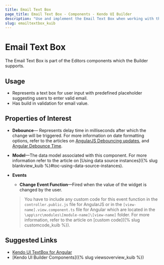 ```yaml
---
title: Email Text Box
page_title: Email Text Box - Components - Kendo UI Builder
description: "Use and implement the Email Text Box when working with the Kendo UI Builder tool for creating and managing Angular and AngularJS-based web applications."
slug: emailtextbox_kuib
---
```


# Email Text Box

The Email Text Box is part of the Editors components which the Builder supports.

## Usage

* Represents a text box for user input with predefined placeholder suggesting users to enter valid email.
* Has build in validation for email value.

## Properties of Interest

* **Debounce**&mdash; Represents delay time in milliseconds after which the change will be triggered. For more information on date formatting options, refer to the articles on [AngularJS Debouncing updates](https://docs.angularjs.org/api/ng/directive/ngModelOptions#debouncing-updates), and [Angular Debounce Time](http://reactivex.io/rxjs/class/es6/Observable.js~Observable.html#instance-method-debounceTime).
* **Model**&mdash;The data model associated with this component. For more information refer to the article on [Using data source instances]({% slug blankview_kuib %}#toc-using-data-source-instances).
* **Events**
    * **Change Event Function**&mdash;Fired when the value of the widget is changed by the user.

    > You have to include any custom code for this event function in the `controller.public.js` file for AngularJS or in the `[view-name].view.component.ts` file for Angular which are located in the `\app\src\modules\[module-name]\[view-name]` folder. For more information, refer to the article on [custom code]({% slug customcode_kuib %}).

## Suggested Links

* [Kendo UI TextBox for Angular](https://www.telerik.com/kendo-angular-ui/components/inputs/textbox/)
* [Kendo UI Builder Components]({% slug viewsoverview_kuib %})
